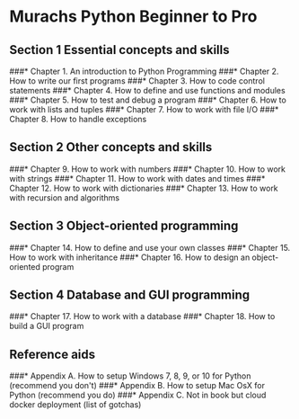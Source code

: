 # Murachs Python Beginner to Pro

## Section 1 Essential concepts and skills
###* Chapter 1. An introduction to Python Programming
###* Chapter 2. How to write our first programs
###* Chapter 3. How to code control statements
###* Chapter 4. How to define and use functions and modules
###* Chapter 5. How to test and debug a program
###* Chapter 6. How to work with lists and tuples
###* Chapter 7. How to work with file I/O
###* Chapter 8. How to handle exceptions

## Section 2 Other concepts and skills
###* Chapter 9. How to work with numbers
###* Chapter 10. How to work with strings
###* Chapter 11. How to work with dates and times
###* Chapter 12. How to work with dictionaries
###* Chapter 13. How to work with recursion and algorithms

## Section 3 Object-oriented programming
###* Chapter 14. How to define and use your own classes
###* Chapter 15. How to work with inheritance 
###* Chapter 16. How to design an object-oriented program

## Section 4 Database and GUI programming
###* Chapter 17. How to work with a database
###* Chapter 18. How to build a GUI program

## Reference aids
###* Appendix A. How to setup Windows 7, 8, 9, or 10 for Python (recommend you don't)
###* Appendix B. How to setup Mac OsX for Python (recommend you do)
###* Appendix C. Not in book but cloud docker deployment (list of gotchas) 




